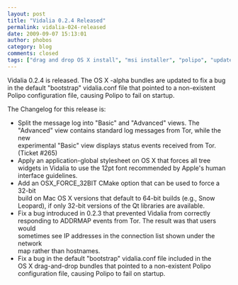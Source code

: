 ```yaml
---
layout: post
title: "Vidalia 0.2.4 Released"
permalink: vidalia-024-released
date: 2009-09-07 15:13:01
author: phobos
category: blog
comments: closed
tags: ["drag and drop OS X install", "msi installer", "polipo", "updated packages", "vidalia releases"]
---
```


Vidalia 0.2.4 is released. The OS X -alpha bundles are updated to fix a bug in the default "bootstrap" vidalia.conf file that pointed to a non-existent Polipo configuration file, causing Polipo to fail on startup.

The Changelog for this release is:

<!-- more -->

-   Split the message log into "Basic" and "Advanced" views. The  
     "Advanced" view contains standard log messages from Tor, while the new  
     experimental "Basic" view displays status events received from Tor.  
     (Ticket \#265)
-   Apply an application-global stylesheet on OS X that forces all tree  
     widgets in Vidalia to use the 12pt font recommended by Apple's human  
     interface guidelines.
-   Add an OSX\_FORCE\_32BIT CMake option that can be used to force a 32-bit  
     build on Mac OS X versions that default to 64-bit builds (e.g., Snow  
     Leopard), if only 32-bit versions of the Qt libraries are available.
-   Fix a bug introduced in 0.2.3 that prevented Vidalia from correctly  
     responding to ADDRMAP events from Tor. The result was that users would  
     sometimes see IP addresses in the connection list shown under the network  
     map rather than hostnames.
-   Fix a bug in the default "bootstrap" vidalia.conf file included in the  
     OS X drag-and-drop bundles that pointed to a non-existent Polipo  
     configuration file, causing Polipo to fail on startup.

